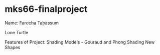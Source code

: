 # mks66-finalproject

Name: Fareeha Tabassum

Lone Turtle

Features of Project:
Shading Models - Gouraud and Phong Shading
New Shapes
